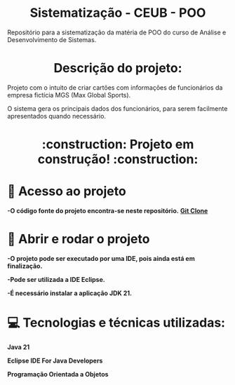 # <h1 align="center"> Sistematização - CEUB - POO </h1>

Repositório para a sistematização da matéria de POO do curso de Análise e Desenvolvimento de Sistemas. 

# <h1 align="center"> Descrição do projeto: </h1>

Projeto com o intuito de criar cartões com informações de funcionários da empresa fictícia MGS (Max Global Sports). 

O sistema gera os principais dados dos funcionários, para serem facilmente apresentados quando necessário.

<h1 align="center"> :construction: Projeto em construção! :construction: </h1>

# :file_folder: Acesso ao projeto

**-O código fonte do projeto encontra-se neste repositório.**
**[Git Clone ](https://github.com/Rosa-Junior/sistematizacao-ceub.git)**

# :floppy_disk: Abrir e rodar o projeto

**-O projeto pode ser executado por uma IDE, pois ainda está em finalização.**

**-Pode ser utilizada a IDE Eclipse.**

**-É necessário instalar a aplicação JDK 21.**

# :computer: Tecnologias e técnicas utilizadas:

**Java 21**

**Eclipse IDE For Java Developers**

**Programação Orientada a Objetos**
